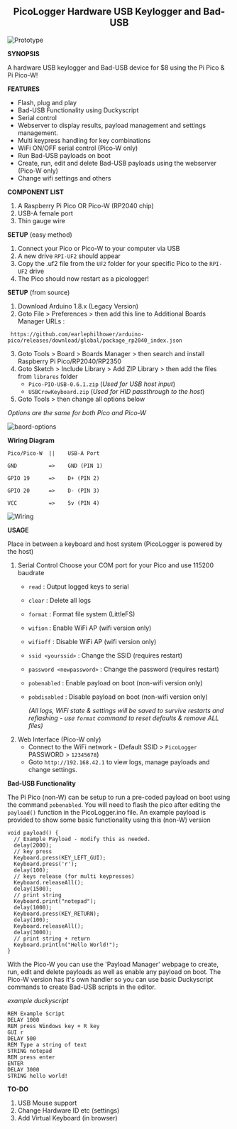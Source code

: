 <h2 align="center"> PicoLogger Hardware USB Keylogger and Bad-USB</h2>

![Prototype](https://github.com/user-attachments/assets/f50db2b6-a33b-47c6-a8b3-c47fbf5de7b6)

**SYNOPSIS**

A hardware USB keylogger and Bad-USB device for $8 using the Pi Pico &amp; Pi Pico-W!

**FEATURES**
- Flash, plug and play
- Bad-USB Functionality using Duckyscript
- Serial control
- Webserver to display results, payload management and settings management.
- Multi keypress handling for key combinations
- WiFi ON/OFF serial control (Pico-W only)
- Run Bad-USB payloads on boot
- Create, run, edit and delete Bad-USB payloads using the webserver (Pico-W only)
- Change wifi settings and others

**COMPONENT LIST**
1. A Raspberry Pi Pico OR Pico-W (RP2040 chip)
2. USB-A female port
3. Thin gauge wire

**SETUP** (easy method)
1. Connect your Pico or Pico-W to your computer via USB
2. A new drive `RPI-UF2` should appear
3. Copy the .uf2 file from the `UF2` folder for your specific Pico to the `RPI-UF2` drive
4. The Pico should now restart as a picologger!

**SETUP** (from source)
1. Download Arduino 1.8.x (Legacy Version)
2. Goto File > Preferences > then add this line to Additional Boards Manager URLs :
```
 https://github.com/earlephilhower/arduino-pico/releases/download/global/package_rp2040_index.json
```
3. Goto Tools > Board > Boards Manager > then search and install Raspberry Pi Pico/RP2040/RP2350
4. Goto Sketch > Include Library > Add ZIP Library > then add the files from `librares` folder
   - `Pico-PIO-USB-0.6.1.zip` (*Used for USB host input*)
   - `USBCrowKeyboard.zip` (*Used for HID passthrough to the host*)
5. Goto Tools > then change all options below

*Options are the same for both Pico and Pico-W*

![baord-options](https://github.com/user-attachments/assets/cddcc7e6-7675-4a6b-911e-3c4eba17c1c1)

**Wiring Diagram**

```
Pico/Pico-W  ||    USB-A Port

GND          =>    GND (PIN 1)

GPIO 19      =>    D+ (PIN 2)

GPIO 20      =>    D- (PIN 3)

VCC          =>    5v (PIN 4)
```

![Wiring](https://github.com/user-attachments/assets/9933fdf4-d53e-4493-8b7b-34116efe050c)

**USAGE**

Place in between a keyboard and host system (PicoLogger is powered by the host)

1. Serial Control
   Choose your COM port for your Pico and use 115200 baudrate
   - `read`                   : Output logged keys to serial
   - `clear`                  : Delete all logs
   - `format`                 : Format file system (LittleFS)
   - `wifion`                 : Enable WiFi AP (wifi version only)
   - `wifioff`                : Disable WiFi AP (wifi version only)
   - `ssid <yourssid>`        : Change the SSID (requires restart)
   - `password <newpassword>` : Change the password (requires restart)
   - `pobenabled`             : Enable payload on boot (non-wifi version only)
   - `pobdisabled`            : Disable payload on boot (non-wifi version only)
     
     *(All logs, WiFi state & settings will be saved to survive restarts and reflashing - use `format` command to reset defaults & remove ALL files)*
2. Web Interface (Pico-W only)
   - Connect to the WiFi network - (Default SSID > `PicoLogger` PASSWORD > `12345678`)
   - Goto `http://192.168.42.1` to view logs, manage payloads and change settings.

**Bad-USB Functionality**

The Pi Pico (non-W) can be setup to run a pre-coded payload on boot using the command `pobenabled`. 
You will need to flash the pico after editing the `payload()` function in the PicoLogger.ino file.
An example payload is provided to show some basic functionality using this (non-W) version

```
void payload() {
  // Example Payload - modify this as needed.
  delay(2000);
  // key press
  Keyboard.press(KEY_LEFT_GUI);
  Keyboard.press('r');
  delay(100);
  // keys release (for multi keypresses)
  Keyboard.releaseAll();
  delay(1500);
  // print string
  Keyboard.print("notepad");
  delay(1000);
  Keyboard.press(KEY_RETURN);
  delay(100);
  Keyboard.releaseAll();
  delay(3000);
  // print string + return
  Keyboard.println("Hello World!");
}
```

With the Pico-W you can use the 'Payload Manager' webpage to create, run, edit and delete payloads as well as enable any payload on boot.
The Pico-W version has it's own handler so you can use basic Duckyscript commands to create Bad-USB scripts in the editor.

*example duckyscript*
```
REM Example Script
DELAY 1000
REM press Windows key + R key
GUI r
DELAY 500
REM Type a string of text
STRING notepad
REM press enter
ENTER
DELAY 3000
STRING hello world!
```

**TO-DO**
1. USB Mouse support
2. Change Hardware ID etc (settings)
3. Add Virtual Keyboard (in browser)
